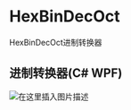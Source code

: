 # HexBinDecOct
HexBinDecOct进制转换器
## 进制转换器(C# WPF)
![在这里插入图片描述](https://img-blog.csdnimg.cn/20190626185048557.gif)
